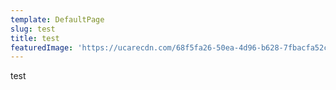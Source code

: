 ```yaml
---
template: DefaultPage
slug: test
title: test
featuredImage: 'https://ucarecdn.com/68f5fa26-50ea-4d96-b628-7fbacfa52c74/'
---
```

test
